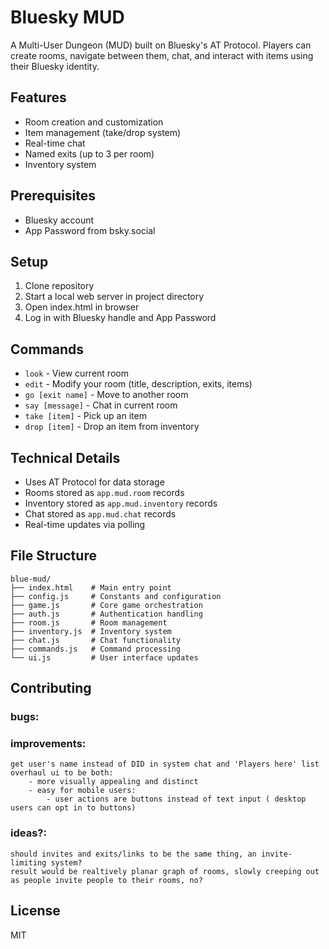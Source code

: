 # Bluesky MUD

A Multi-User Dungeon (MUD) built on Bluesky's AT Protocol. Players can create rooms, navigate between them, chat, and interact with items using their Bluesky identity.

## Features

- Room creation and customization
- Item management (take/drop system)
- Real-time chat
- Named exits (up to 3 per room)
- Inventory system

## Prerequisites

- Bluesky account
- App Password from bsky.social

## Setup

1. Clone repository
2. Start a local web server in project directory
3. Open index.html in browser
4. Log in with Bluesky handle and App Password

## Commands

- `look` - View current room
- `edit` - Modify your room (title, description, exits, items)
- `go [exit name]` - Move to another room
- `say [message]` - Chat in current room
- `take [item]` - Pick up an item
- `drop [item]` - Drop an item from inventory

## Technical Details

- Uses AT Protocol for data storage
- Rooms stored as `app.mud.room` records
- Inventory stored as `app.mud.inventory` records
- Chat stored as `app.mud.chat` records
- Real-time updates via polling

## File Structure

```
blue-mud/
├── index.html    # Main entry point
├── config.js     # Constants and configuration
├── game.js       # Core game orchestration
├── auth.js       # Authentication handling
├── room.js       # Room management
├── inventory.js  # Inventory system
├── chat.js       # Chat functionality
├── commands.js   # Command processing
└── ui.js         # User interface updates
```

## Contributing

### bugs:

### improvements:
    get user's name instead of DID in system chat and 'Players here' list
    overhaul ui to be both:
        - more visually appealing and distinct
        - easy for mobile users: 
            - user actions are buttons instead of text input ( desktop users can opt in to buttons)
### ideas?:
    should invites and exits/links to be the same thing, an invite-limiting system?
    result would be realtively planar graph of rooms, slowly creeping out as people invite people to their rooms, no?

## License

MIT